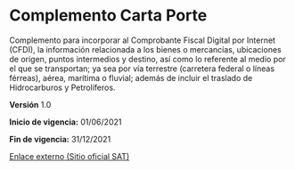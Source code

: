 # Complemento Carta Porte

Complemento para incorporar al Comprobante Fiscal Digital por Internet (CFDI), la información relacionada a los bienes o mercancías, ubicaciones de origen, puntos 
intermedios y destino, así como lo referente al medio por el que se transportan; ya sea por vía terrestre (carretera federal o líneas férreas), aérea, marítima o fluvial; además de incluir el traslado de Hidrocarburos y Petrolíferos.

**Versión** 1.0

**Inicio de vigencia:** 01/06/2021

**Fin de vigencia:** 31/12/2021

[Enlace externo (Sitio oficial SAT)](http://omawww.sat.gob.mx/tramitesyservicios/Paginas/complemento_carta_porte.htm)
